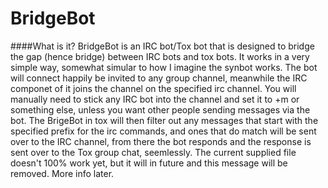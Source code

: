 BridgeBot
=========
####What is it?
BridgeBot is an IRC bot/Tox bot that is designed to bridge the gap (hence bridge) between IRC bots and tox bots.
It works in a very simple way, somewhat simular to how I imagine the synbot works.
The bot will connect happily be invited to any group channel, meanwhile the IRC componet of it joins the channel on the specified irc channel. You will manually need to stick any IRC bot into the channel and set it to +m or something else, unless you want other people sending messages via the bot. The BrigeBot in tox will then filter out any messages that start with the specified prefix for the irc commands, and ones that do match will be sent over to the IRC channel, from there the bot responds and the response is sent over to the Tox group chat, seemlessly.
The current supplied file doesn't 100% work yet, but it will in future and this message will be removed.
More info later.
